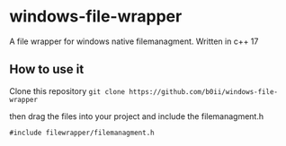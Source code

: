 # windows-file-wrapper
A file wrapper for windows native filemanagment. Written in c++ 17

## How to use it
Clone this repository
`git clone https://github.com/b0ii/windows-file-wrapper`

then drag the files into your project and include the filemanagment.h

`#include filewrapper/filemanagment.h`
